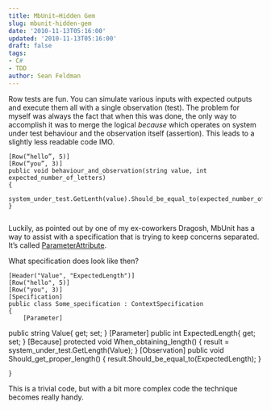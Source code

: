 ```yaml
---
title: MbUnit–Hidden Gem
slug: mbunit-hidden-gem
date: '2010-11-13T05:16:00'
updated: '2010-11-13T05:16:00'
draft: false
tags:
- C#
- TDD
author: Sean Feldman
---
```



Row tests are fun. You can simulate various inputs with expected outputs and execute them all with a single observation (test). The problem for myself was always the fact that when this was done, the only way to accomplish it was to merge the logical *because* which operates on system under test behaviour and the observation itself (assertion). This leads to a slightly less readable code IMO.

```
[Row(“hello”, 5)]
[Row(“you”, 3)]
public void behaviour_and_observation(string value, int expected_number_of_letters)
{
	system_under_test.GetLenth(value).Should_be_equal_to(expected_number_of_letters);
}


```

Luckily, as pointed out by one of my ex-coworkers Dragosh, MbUnit has a way to assist with a specification that is trying to keep concerns separated. It’s called [ParameterAttribute](http://www.gallio.org/api/html/T_MbUnit_Framework_ParameterAttribute.htm).

What specification does look like then?

```
[Header("Value", "ExpectedLength")]
[Row("hello", 5)]
[Row("you", 3)]
[Specification]
public class Some_specification : ContextSpecification
{
	[Parameter]
```
public string Value{ get; set; }
             [Parameter]
             public int ExpectedLength{ get; set; }
             [Because]
             protected void When_obtaining_length()
             {
                      result = system_under_test.GetLength(Value);
             }
             [Observation]
  	 public void Should_get_proper_length()
             {
                      result.Should_be_equal_to(ExpectedLength);
             }
```
}
```

This is a trivial code, but with a bit more complex code the technique becomes really handy.


